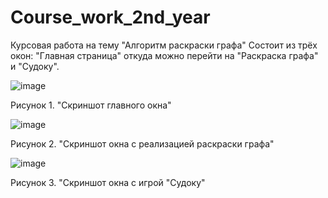 # Course_work_2nd_year
Курсовая работа на тему "Алгоритм раскраски графа"
Состоит из трёх окон: "Главная страница" откуда можно перейти на "Раскраска графа" и "Судоку". 

![image](https://user-images.githubusercontent.com/71898618/145432370-8956d67f-fc65-4153-8f46-6dbb60e90a6d.png)

Рисунок 1. "Скриншот главного окна"

![image](https://user-images.githubusercontent.com/71898618/145432519-b55640d7-09c2-4857-9a50-349f926c5132.png)

Рисунок 2. "Скриншот окна с реализацией раскраски графа"

![image](https://user-images.githubusercontent.com/71898618/145432688-1ebe0316-9654-4056-8b94-831656068d05.png)

Рисунок 3. "Скриншот окна с игрой "Судоку"
